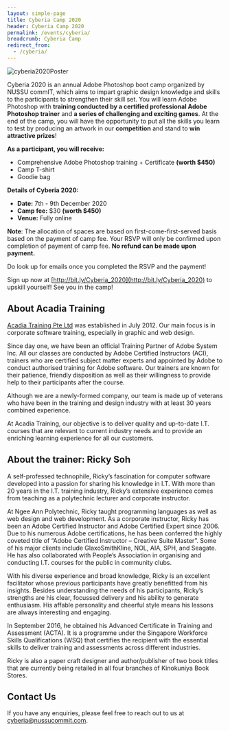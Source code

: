```yaml
---
layout: simple-page
title: Cyberia Camp 2020
header: Cyberia Camp 2020
permalink: /events/cyberia/
breadcrumb: Cyberia Camp
redirect_from:
  - /cyberia/
---
```


![cyberia2020Poster]({{site.baseurl}}/images/cyberia.png)

Cyberia 2020 is an annual Adobe Photoshop boot camp organized by NUSSU commIT, which aims to impart graphic design knowledge and skills to the participants to strengthen their skill set.
You will learn Adobe Photoshop with **training conducted by a certified professional Adobe Photoshop trainer** and **a series of challenging and exciting games**.
At the end of the camp, you will have the opportunity to put all the skills you learn to test by producing an artwork in our **competition** and stand to **win attractive prizes**!

**As a participant, you will receive:**

- Comprehensive Adobe Photoshop training + Certificate **(worth \$450)**
- Camp T-shirt
- Goodie bag

**Details of Cyberia 2020:**

- **Date:** 7th - 9th December 2020
- **Camp fee:** $30 **(worth $450)**
- **Venue:** Fully online

**Note**: The allocation of spaces are based on first-come-first-served basis based on the payment of camp fee. Your RSVP will only be confirmed upon completion of payment of camp fee. **No refund can be made upon payment.**

Do look up for emails once you completed the RSVP and the payment!

Sign up now at [http://bit.ly/Cyberia_2020](http://bit.ly/Cyberia_2020) to upskill yourself! See you in the camp!

## About Acadia Training

[Acadia Training Pte Ltd](https://www.acadia.sg) was established in July 2012. Our main focus is in corporate software training, especially in graphic and web design.

Since day one, we have been an official Training Partner of Adobe System Inc. All our classes are conducted by Adobe Certified Instructors (ACI), trainers who are certified subject matter experts and appointed by Adobe to conduct authorised training for Adobe software. Our trainers are known for their patience, friendly disposition as well as their willingness to provide help to their participants after the course.

Although we are a newly-formed company, our team is made up of veterans who have been in the training and design industry with at least 30 years combined experience.

At Acadia Training, our objective is to deliver quality and up-to-date I.T. courses that are relevant to current industry needs and to provide an enriching learning experience for all our customers.

## About the trainer: Ricky Soh

A self-professed technophile, Ricky’s fascination for computer software developed into a passion for sharing his knowledge in I.T. With more than 20 years in the I.T. training industry, Ricky’s extensive experience comes from teaching as a polytechnic lecturer and corporate instructor.

At Ngee Ann Polytechnic, Ricky taught programming languages as well as web design and web development. As a corporate instructor, Ricky has been an Adobe Certified Instructor and Adobe Certified Expert since 2006. Due to his numerous Adobe certifications, he has been conferred the highly coveted title of “Adobe Certified Instructor – Creative Suite Master”. Some of his major clients include GlaxoSmithKline, NOL, AIA, SPH, and Seagate. He has also collaborated with People’s Association in organising and conducting I.T. courses for the public in community clubs.

With his diverse experience and broad knowledge, Ricky is an excellent facilitator whose previous participants have greatly benefitted from his insights. Besides understanding the needs of his participants, Ricky’s strengths are his clear, focussed delivery and his ability to generate enthusiasm. His affable personality and cheerful style means his lessons are always interesting and engaging.

In September 2016, he obtained his Advanced Certificate in Training and Assessment (ACTA). It is a programme under the Singapore Workforce Skills Qualifications (WSQ) that certifies the recipient with the essential skills to deliver training and assessments across different industries.

Ricky is also a paper craft designer and author/publisher of two book titles that are currently being retailed in all four branches of Kinokuniya Book Stores.

## Contact Us

If you have any enquiries, please feel free to reach out to us at [cyberia@nussucommit.com](mailto:cyberia@nussucommit.com).